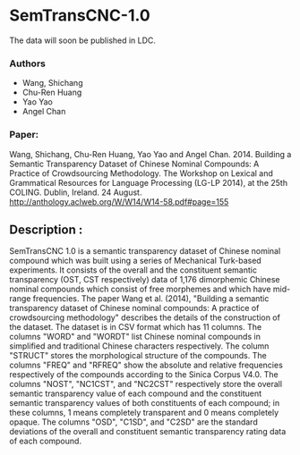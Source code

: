 # SemTransCNC-1.0
The data will soon be published in LDC.
### Authors
* Wang, Shichang
* Chu-Ren Huang 
* Yao Yao 
* Angel Chan
### Paper:
Wang, Shichang, Chu-Ren Huang, Yao Yao and Angel Chan. 2014. Building a Semantic Transparency Dataset of Chinese Nominal Compounds: A Practice of Crowdsourcing Methodology. The Workshop on Lexical and Grammatical Resources for Language Processing (LG-LP 2014), at the 25th COLING. Dublin, Ireland. 24 August. http://anthology.aclweb.org/W/W14/W14-58.pdf#page=155 

## Description : 
SemTransCNC 1.0 is a semantic transparency dataset of Chinese nominal compound which was built using a series of Mechanical Turk-based experiments. It consists of the overall and the constituent semantic transparency (OST, CST respectively) data of 1,176 dimorphemic Chinese nominal compounds which consist of free morphemes and which have mid-range frequencies. The paper Wang et al. (2014), "Building a semantic transparency dataset of Chinese nominal compounds: A practice of crowdsourcing methodology" describes the details of the construction of the dataset. The dataset is in CSV format which has 11 columns. The columns "WORD" and "WORDT" list Chinese nominal compounds in simplified and traditional Chinese characters respectively. The column "STRUCT" stores the morphological structure of the compounds. The columns "FREQ" and "RFREQ" show the absolute and relative frequencies respectively of the compounds according to the Sinica Corpus V4.0. The columns "NOST", "NC1CST", and "NC2CST" respectively store the overall semantic transparency value of each compound and the constituent semantic transparency values of both constituents of each compound; in these columns, 1 means completely transparent and 0 means completely opaque. The columns "OSD", "C1SD", and "C2SD" are the standard deviations of the overall and constituent semantic transparency rating data of each compound. 
